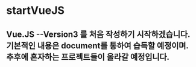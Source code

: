 # startVueJS
Vue.JS --Version3 를 처음 작성하기 시작하겠습니다.<br/>
기본적인 내용은 document를 통하여 습득할 예정이며.<br/>
추후에 혼자하는 프로젝트들이 올라갈 예정입니다.<br/>
-------------------------------------------------------------

